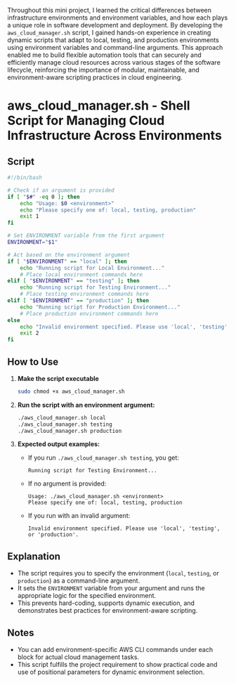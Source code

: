 Throughout this mini project, I learned the critical differences between infrastructure environments and environment variables, and how each plays a unique role in software development and deployment. By developing the `aws_cloud_manager.sh` script, I gained hands-on experience in creating dynamic scripts that adapt to local, testing, and production environments using environment variables and command-line arguments. This approach enabled me to build flexible automation tools that can securely and efficiently manage cloud resources across various stages of the software lifecycle, reinforcing the importance of modular, maintainable, and environment-aware scripting practices in cloud engineering.
# aws_cloud_manager.sh - Shell Script for Managing Cloud Infrastructure Across Environments

## Script

```bash
#!/bin/bash

# Check if an argument is provided
if [ "$#" -eq 0 ]; then
    echo "Usage: $0 <environment>"
    echo "Please specify one of: local, testing, production"
    exit 1
fi

# Set ENVIRONMENT variable from the first argument
ENVIRONMENT="$1"

# Act based on the environment argument
if [ "$ENVIRONMENT" == "local" ]; then
    echo "Running script for Local Environment..."
    # Place local environment commands here
elif [ "$ENVIRONMENT" == "testing" ]; then
    echo "Running script for Testing Environment..."
    # Place testing environment commands here
elif [ "$ENVIRONMENT" == "production" ]; then
    echo "Running script for Production Environment..."
    # Place production environment commands here
else
    echo "Invalid environment specified. Please use 'local', 'testing', or 'production'."
    exit 2
fi
```

## How to Use

1. **Make the script executable**  
   ```bash
   sudo chmod +x aws_cloud_manager.sh
   ```

2. **Run the script with an environment argument:**  
   ```bash
   ./aws_cloud_manager.sh local
   ./aws_cloud_manager.sh testing
   ./aws_cloud_manager.sh production
   ```

3. **Expected output examples:**  
   - If you run `./aws_cloud_manager.sh testing`, you get:
     ```
     Running script for Testing Environment...
     ```
   - If no argument is provided:
     ```
     Usage: ./aws_cloud_manager.sh <environment>
     Please specify one of: local, testing, production
     ```
   - If you run with an invalid argument:
     ```
     Invalid environment specified. Please use 'local', 'testing', or 'production'.
     ```

## Explanation

- The script requires you to specify the environment (`local`, `testing`, or `production`) as a command-line argument.
- It sets the `ENVIRONMENT` variable from your argument and runs the appropriate logic for the specified environment.
- This prevents hard-coding, supports dynamic execution, and demonstrates best practices for environment-aware scripting.

## Notes

- You can add environment-specific AWS CLI commands under each block for actual cloud management tasks.
- This script fulfills the project requirement to show practical code and use of positional parameters for dynamic environment selection.
